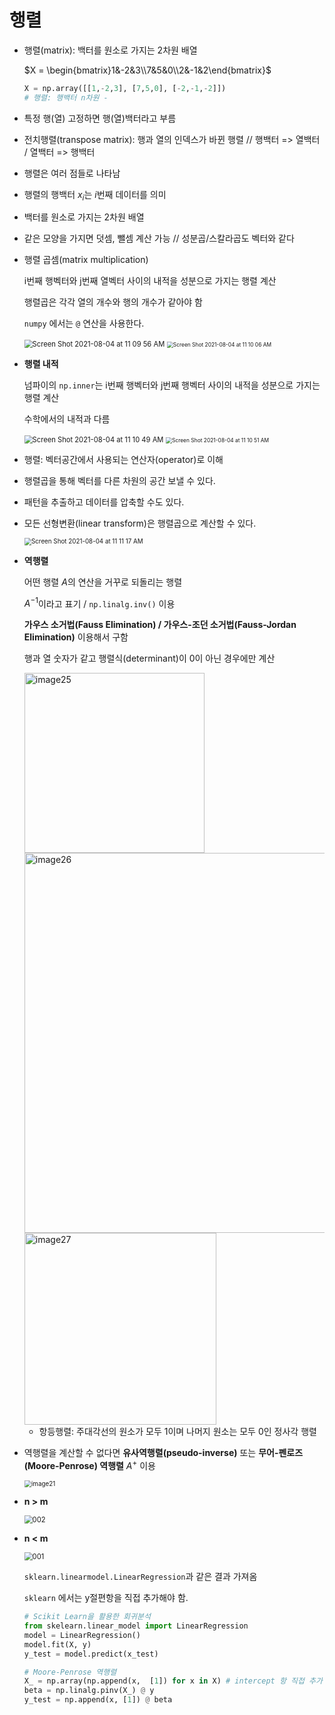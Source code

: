 # 행렬

- 행렬(matrix): 백터를 원소로 가지는 2차원 배열

  $X = \begin{bmatrix}1&-2&3\\7&5&0\\2&-1&2\end{bmatrix}$​

  ```python
  X = np.array([[1,-2,3], [7,5,0], [-2,-1,-2]])
  # 행렬: 행백터 n차원 -
  ```

- 특정 행(열) 고정하면 행(열)백터라고 부름

- 전치행렬(transpose matrix): 행과 열의 인덱스가 바뀐 행렬 // 행백터 => 열백터 / 열백터 => 행백터

- 행렬은 여러 점들로 나타남

- 행렬의 행백터 $x_i$는 $i$번째 데이터를 의미

- 백터를 원소로 가지는 2차원 배열

- 같은 모양을 가지면 덧셈, 뺄셈 계산 가능 // 성분곱/스칼라곱도 벡터와 같다

- 행렬 곱셈(matrix multiplication)

  i번째 행벡터와 j번째 열벡터 사이의 내적을 성분으로 가지는 행렬 계산

  행렬곱은 각각 열의 개수와 행의 개수가 같아야 함

  `numpy` 에서는 `@` 연산을 사용한다.

  

  <img src="https://user-images.githubusercontent.com/60209937/128111203-82b3d72a-3a60-47b9-8cc4-37ac23a8a7db.png" alt="Screen Shot 2021-08-04 at 11 09 56 AM" style="zoom:80%;" />

  <img src="https://user-images.githubusercontent.com/60209937/128111207-1d90a10d-6cc1-4f43-b3ca-102c0d0b9831.png" alt="Screen Shot 2021-08-04 at 11 10 06 AM" style="zoom:60%;" />

- **행렬 내적**

  넘파이의 `np.inner`는 i번째 행벡터와 j번째 행벡터 사이의 내적을 성분으로 가지는 행렬 계산

  수학에서의 내적과 다름

  <img src="https://user-images.githubusercontent.com/60209937/128111209-2cfe0deb-cfd8-47b3-b284-a9509ebfaf66.png" alt="Screen Shot 2021-08-04 at 11 10 49 AM" style="zoom:80%;" />

  <img src="https://user-images.githubusercontent.com/60209937/128111211-e30ebda2-3617-4f28-8591-19da26f69d53.png" alt="Screen Shot 2021-08-04 at 11 10 51 AM" style="zoom:60%;" />

- 행렬: 벡터공간에서 사용되는 연산자(operator)로 이해

- 행렬곱을 통해 벡터를 다른 차원의 공간 보낼 수 있다.

- 패턴을 추출하고 데이터를 압축할 수도 있다.

- 모든 선형변환(linear transform)은 행렬곱으로 계산할 수 있다.

  <img src="https://user-images.githubusercontent.com/60209937/128111213-b186b0e5-c246-4abd-af44-05718ea752ba.png" alt="Screen Shot 2021-08-04 at 11 11 17 AM" style="zoom:70%;" />

- **역행렬**

  어떤 행렬 $A$​​의 연산을 거꾸로 되돌리는 행렬

  $A^{-1}$​​이라고 표기 / `np.linalg.inv()` 이용

  **가우스 소거법(Fauss Elimination) / 가우스-조던 소거법(Fauss-Jordan Elimination)** 이용해서 구함

  행과 열 숫자가 같고 행렬식(determinant)이 0이 아닌 경우에만 계산

  <img width="288" alt="image25" src="https://user-images.githubusercontent.com/60209937/128105980-c8a18e56-b135-43bd-a6c2-5c4fecd81336.png">

  <img width="608" alt="image26" src="https://user-images.githubusercontent.com/60209937/128105983-6278d864-89c3-40e5-8d3b-6522487b012e.png">

  <img width="307" alt="image27" src="https://user-images.githubusercontent.com/60209937/128105985-0165047e-91f5-4a73-b4ba-483ae57245f4.png">

  - 항등행렬: 주대각선의 원소가 모두 1이며 나머지 원소는 모두 0인 정사각 행렬

- 역행렬을 계산할 수 없다면 **유사역행렬(pseudo-inverse)** 또는 **무어-펜로즈(Moore-Penrose) 역행렬** $A^+$​ 이용

  <img src="https://user-images.githubusercontent.com/60209937/128105978-135d732b-01c0-414c-a2b2-f453cc5c8650.png" alt="image21" style="zoom:70%;" />

- **n > m**

  <img src="https://user-images.githubusercontent.com/60209937/128105968-ac4504c6-b43e-4632-9db8-345ea0aeb9e7.png" alt="002" style="zoom:80%;" />

- **n < m**

  <img src="https://user-images.githubusercontent.com/60209937/128105962-afdcbd39-da74-451f-9f0a-1fe260713a4d.png" alt="001" style="zoom:80%;" />

  `sklearn.linearmodel.LinearRegression`과 같은 결과 가져옴

  `sklearn` 에서는 y절편항을 직접 추가해야 함.

  ```python
  # Scikit Learn을 활용한 회귀분석
  from skelearn.linear_model import LinearRegression
  model = LinearRegression()
  model.fit(X, y)
  y_test = model.predict(x_test)
  
  # Moore-Penrose 역행렬
  X_ = np.array(np.append(x,  [1]) for x in X) # intercept 항 직접 추가 필요
  beta = np.linalg.pinv(X_) @ y
  y_test = np.append(x, [1]) @ beta
  ```

